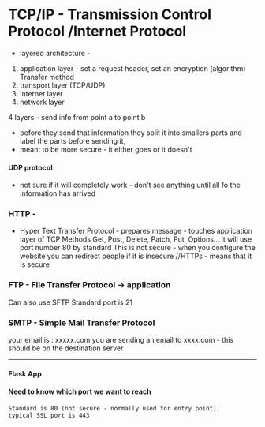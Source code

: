 # TCP/IP - Transmission Control Protocol /Internet Protocol

- layered architecture - 
1. application layer - 
    set a request header, 
    set an encryption (algorithm) 
    Transfer method
2. transport layer (TCP/UDP)
3. internet layer
4. network layer 

4 layers - send info from point a to point b
- before they send that information they split it into smallers parts and label the parts before sending it, 
- meant to be more secure - it either goes or it doesn't 

#### UDP protocol 
- not sure if it will completely work - don't see anything until all fo the information has arrived

### HTTP - 
 - Hyper Text Transfer Protocol - prepares message - touches application layer of TCP
Methods Get, Post, Delete, Patch, Put, Options...
it will use port number 80 by standard
This is not secure - when you configure the website you can redirect people if it is insecure 
//HTTPs - means that it is secure

### FTP - File Transfer Protocol -> application
Can also use SFTP
Standard port is 21

### SMTP - Simple Mail Transfer Protocol

your email is : xxxxx.com
you are sending an email to xxxx.com - this should be on the destination server

----- 

#### Flask App 

#### Need to know which port we want to reach 
    Standard is 80 (not secure - normally used for entry point), 
    typical SSL port is 443

